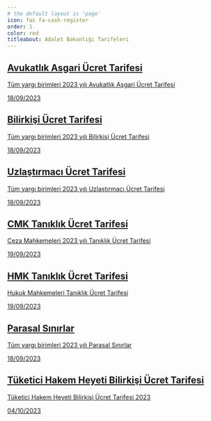```yaml
---
# the default layout is 'page'
icon: fas fa-cash-register
order: 1
color: red
titleabout: Adalet Bakanlığı Tarifeleri
---
```



<div id="post-list" class="flex-grow-1 pe-xl-2 w-100">
  <article class="card-wrapper"> 
    <a href="/avukatlikasgari/" class="card post-preview flex-md-row-reverse">   
    <div class="preview-img d-flex flex-row justify-content-center align-items-center"><i class="fa fa-gavel fa-fw me-1 fa-3x align-middle text-danger"> </i></div> 
    <div class="card-body d-flex flex-column">
        <h1 class="card-title my-2 mt-md-0">Avukatlık Asgari Ücret Tarifesi
        </h1>
        <div class="card-text content mt-0 mb-2">
          <p> Tüm yargı birimleri 2023 yılı Avukatlık Asgari Ücret Tarifesi
          </p>
        </div>
        <div class="post-meta flex-grow-1 d-flex align-items-end">
          <div class="me-auto"> 
            <i class="far fa-calendar fa-fw me-1">
            </i> 
            <time>18/09/2023
            </time>             
          </div>          
        </div>
      </div>
    </a>    
  </article>
  <article class="card-wrapper"> 
    <a href="/bilirkisiucret/" class="card post-preview flex-md-row-reverse"> 
    <div class="preview-img d-flex flex-row justify-content-center align-items-center"><i class="fa fa-people-roof fa-fw me-1 fa-3x align-middle text-success"> </i></div>       
    <div class="card-body d-flex flex-column">
        <h1 class="card-title my-2 mt-md-0">Bilirkişi Ücret Tarifesi
        </h1>
        <div class="card-text content mt-0 mb-2">
          <p> Tüm yargı birimleri 2023 yılı Bilirkişi Ücret Tarifesi
          </p>
        </div>
        <div class="post-meta flex-grow-1 d-flex align-items-end">
          <div class="me-auto"> 
            <i class="far fa-calendar fa-fw me-1">
            </i> 
            <time>18/09/2023
            </time>             
          </div>          
        </div>
      </div>      
    </a>    
  </article>   
  <article class="card-wrapper"> 
    <a href="/uzlastirmaciucret/" class="card post-preview flex-md-row-reverse">  
    <div class="preview-img d-flex flex-row justify-content-center align-items-center"><i class="fa fa-handshake fa-fw me-1 fa-3x align-middle text-warning"> </i></div>      
    <div class="card-body d-flex flex-column">
        <h1 class="card-title my-2 mt-md-0">Uzlaştırmacı Ücret Tarifesi
        </h1>
        <div class="card-text content mt-0 mb-2">
          <p> Tüm yargı birimleri 2023 yılı Uzlaştırmacı Ücret Tarifesi
          </p>
        </div>
        <div class="post-meta flex-grow-1 d-flex align-items-end">
          <div class="me-auto"> 
            <i class="far fa-calendar fa-fw me-1">
            </i> 
            <time>18/09/2023
            </time>             
          </div>          
        </div>
      </div>      
    </a>    
  </article>
  <article class="card-wrapper"> 
    <a href="/taniklikucret/" class="card post-preview flex-md-row-reverse">  
    <div class="preview-img d-flex flex-row justify-content-center align-items-center"><i class="fa fa-person-chalkboard fa-fw me-1 fa-3x align-middle" style="color : #e91e63"> </i></div>      
    <div class="card-body d-flex flex-column">
        <h1 class="card-title my-2 mt-md-0">CMK Tanıklık Ücret Tarifesi 
        </h1>
        <div class="card-text content mt-0 mb-2">
          <p> Ceza Mahkemeleri 2023 yılı Tanıklık Ücret Tarifesi
          </p>
        </div>
        <div class="post-meta flex-grow-1 d-flex align-items-end">
          <div class="me-auto"> 
            <i class="far fa-calendar fa-fw me-1">
            </i> 
            <time>19/09/2023
            </time>             
          </div>          
        </div>
      </div>      
    </a>    
  </article>
  <article class="card-wrapper"> 
    <a href="/taniklikucrethmk/" class="card post-preview flex-md-row-reverse">  
    <div class="preview-img d-flex flex-row justify-content-center align-items-center"><i class="fa fa-person-chalkboard fa-fw me-1 fa-3x align-middle" style="color : green"> </i></div>      
    <div class="card-body d-flex flex-column">
        <h1 class="card-title my-2 mt-md-0">HMK Tanıklık Ücret Tarifesi 
        </h1>
        <div class="card-text content mt-0 mb-2">
          <p> Hukuk Mahkemeleri Tanıklık Ücret Tarifesi
          </p>
        </div>
        <div class="post-meta flex-grow-1 d-flex align-items-end">
          <div class="me-auto"> 
            <i class="far fa-calendar fa-fw me-1">
            </i> 
            <time>19/09/2023
            </time>             
          </div>          
        </div>
      </div>      
    </a>    
  </article>      
  <article class="card-wrapper">     
    <a href="/parasalsinirlar/" class="card post-preview flex-md-row-reverse">      
    <div class="preview-img d-flex flex-row justify-content-center align-items-center"><i class="fa fa-coins fa-fw me-1 fa-3x align-middle text-primary"> </i></div>
    <div class="card-body d-flex flex-column">
        <h1 class="card-title my-2 mt-md-0">Parasal Sınırlar
        </h1>
        <div class="card-text content mt-0 mb-2">
          <p> Tüm yargı birimleri 2023 yılı Parasal Sınırlar
          </p>
        </div>
        <div class="post-meta flex-grow-1 d-flex align-items-end">
          <div class="me-auto"> 
            <i class="far fa-calendar fa-fw me-1">
            </i> 
            <time>18/09/2023
            </time>             
          </div>          
        </div>
      </div>         
    </a>    
  </article>
  <article class="card-wrapper">     
    <a href="/thhbilirkisiucret/" class="card post-preview flex-md-row-reverse">      
    <div class="preview-img d-flex flex-row justify-content-center align-items-center"><i class="fa fa-user-secret fa-fw me-1 fa-3x align-middle" style="color: orange;"> </i></div>
    <div class="card-body d-flex flex-column">
        <h1 class="card-title my-2 mt-md-0">Tüketici Hakem Heyeti Bilirkişi Ücret Tarifesi
        </h1>
        <div class="card-text content mt-0 mb-2">
          <p> Tüketici Hakem Heyeti Bilirkişi Ücret Tarifesi 2023 
          </p>
        </div>
        <div class="post-meta flex-grow-1 d-flex align-items-end">
          <div class="me-auto"> 
            <i class="far fa-calendar fa-fw me-1">
            </i> 
            <time>04/10/2023
            </time>             
          </div>          
        </div>
      </div>         
    </a>    
  </article>    
</div>

